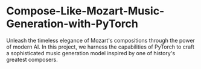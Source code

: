 # Compose-Like-Mozart-Music-Generation-with-PyTorch
Unleash the timeless elegance of Mozart's compositions through the power of modern AI. In this project, we harness the capabilities of PyTorch to craft a sophisticated music generation model inspired by one of history's greatest composers.
